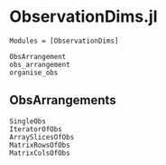 # ObservationDims.jl

```@index
Modules = [ObservationDims]
```

```@docs
ObsArrangement
obs_arrangement
organise_obs
```

## ObsArrangements
```@docs
SingleObs
IteratorOfObs
ArraySlicesOfObs
MatrixRowsOfObs
MatrixColsOfObs
```

